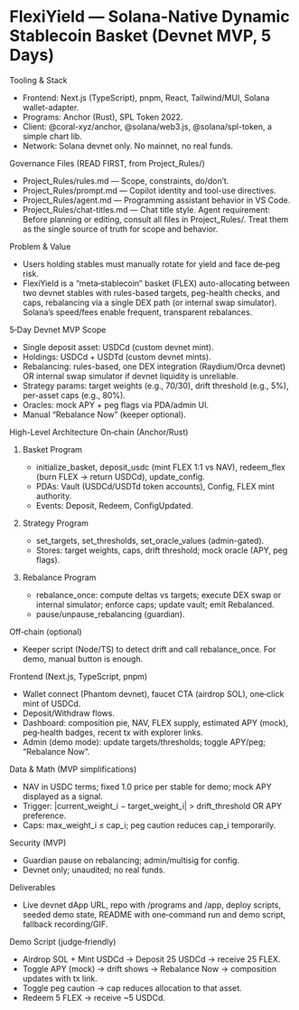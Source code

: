 # FlexiYield — Solana-Native Dynamic Stablecoin Basket (Devnet MVP, 5 Days)

Tooling & Stack
- Frontend: Next.js (TypeScript), pnpm, React, Tailwind/MUI, Solana wallet-adapter.
- Programs: Anchor (Rust), SPL Token 2022.
- Client: @coral-xyz/anchor, @solana/web3.js, @solana/spl-token, a simple chart lib.
- Network: Solana devnet only. No mainnet, no real funds.

Governance Files (READ FIRST, from Project_Rules/)
- Project_Rules/rules.md — Scope, constraints, do/don’t.
- Project_Rules/prompt.md — Copilot identity and tool-use directives.
- Project_Rules/agent.md — Programming assistant behavior in VS Code.
- Project_Rules/chat-titles.md — Chat title style.
Agent requirement: Before planning or editing, consult all files in Project_Rules/. Treat them as the single source of truth for scope and behavior.

Problem & Value
- Users holding stables must manually rotate for yield and face de‑peg risk.
- FlexiYield is a “meta‑stablecoin” basket (FLEX) auto-allocating between two devnet stables with rules-based targets, peg-health checks, and caps, rebalancing via a single DEX path (or internal swap simulator). Solana’s speed/fees enable frequent, transparent rebalances.

5‑Day Devnet MVP Scope
- Single deposit asset: USDCd (custom devnet mint).
- Holdings: USDCd + USDTd (custom devnet mints).
- Rebalancing: rules-based, one DEX integration (Raydium/Orca devnet) OR internal swap simulator if devnet liquidity is unreliable.
- Strategy params: target weights (e.g., 70/30), drift threshold (e.g., 5%), per-asset caps (e.g., 80%).
- Oracles: mock APY + peg flags via PDA/admin UI.
- Manual “Rebalance Now” (keeper optional).

High-Level Architecture
On‑chain (Anchor/Rust)
1) Basket Program
   - initialize_basket, deposit_usdc (mint FLEX 1:1 vs NAV), redeem_flex (burn FLEX → return USDCd), update_config.
   - PDAs: Vault (USDCd/USDTd token accounts), Config, FLEX mint authority.
   - Events: Deposit, Redeem, ConfigUpdated.

2) Strategy Program
   - set_targets, set_thresholds, set_oracle_values (admin-gated).
   - Stores: target weights, caps, drift threshold; mock oracle (APY, peg flags).

3) Rebalance Program
   - rebalance_once: compute deltas vs targets; execute DEX swap or internal simulator; enforce caps; update vault; emit Rebalanced.
   - pause/unpause_rebalancing (guardian).

Off‑chain (optional)
- Keeper script (Node/TS) to detect drift and call rebalance_once. For demo, manual button is enough.

Frontend (Next.js, TypeScript, pnpm)
- Wallet connect (Phantom devnet), faucet CTA (airdrop SOL), one‑click mint of USDCd.
- Deposit/Withdraw flows.
- Dashboard: composition pie, NAV, FLEX supply, estimated APY (mock), peg‑health badges, recent tx with explorer links.
- Admin (demo mode): update targets/thresholds; toggle APY/peg; “Rebalance Now”.

Data & Math (MVP simplifications)
- NAV in USDC terms; fixed 1.0 price per stable for demo; mock APY displayed as a signal.
- Trigger: |current_weight_i − target_weight_i| > drift_threshold OR APY preference.
- Caps: max_weight_i ≤ cap_i; peg caution reduces cap_i temporarily.

Security (MVP)
- Guardian pause on rebalancing; admin/multisig for config.
- Devnet only; unaudited; no real funds.

Deliverables
- Live devnet dApp URL, repo with /programs and /app, deploy scripts, seeded demo state, README with one‑command run and demo script, fallback recording/GIF.

Demo Script (judge‑friendly)
- Airdrop SOL + Mint USDCd → Deposit 25 USDCd → receive 25 FLEX.
- Toggle APY (mock) → drift shows → Rebalance Now → composition updates with tx link.
- Toggle peg caution → cap reduces allocation to that asset.
- Redeem 5 FLEX → receive ~5 USDCd.
